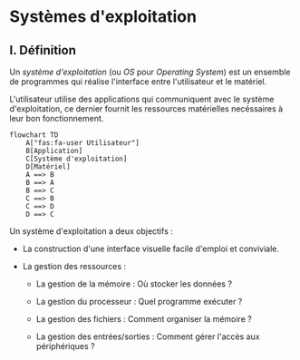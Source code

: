 # Systèmes d'exploitation

## I. Définition

Un *système d'exploitation* (ou *OS* pour *Operating System*) est un ensemble de programmes qui réalise l'interface entre l'utilisateur et le matériel.

L'utilisateur utilise des applications qui communiquent avec le système d'exploitation, ce dernier fournit les ressources matérielles necéssaires à leur bon fonctionnement.

```mermaid
flowchart TD
    A["fas:fa-user Utilisateur"]
    B[Application]
    C[Système d'exploitation]
    D[Matériel]
    A ==> B
    B ==> A
    B ==> C
    C ==> B
    C ==> D
    D ==> C
```

Un système d'exploitation a deux objectifs :

- La construction d'une interface visuelle facile d'emploi et conviviale.

- La gestion des ressources :

    + La gestion de la mémoire : Où stocker les données ?

    + La gestion du processeur : Quel programme exécuter ?

    + La gestion des fichiers : Comment organiser la mémoire ?

    + La gestion des entrées/sorties : Comment gérer l'accès aux périphériques ?